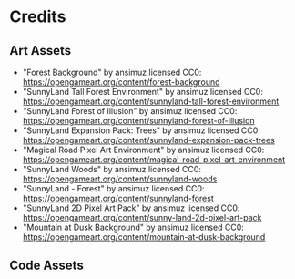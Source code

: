 # Credits

## Art Assets

* "Forest Background" by ansimuz licensed CC0: https://opengameart.org/content/forest-background
* "SunnyLand Tall Forest Environment" by ansimuz licensed CC0: https://opengameart.org/content/sunnyland-tall-forest-environment
* "SunnyLand Forest of Illusion" by ansimuz licensed CC0: https://opengameart.org/content/sunnyland-forest-of-illusion
* "SunnyLand Expansion Pack: Trees" by ansimuz licensed CC0: https://opengameart.org/content/sunnyland-expansion-pack-trees
* "Magical Road Pixel Art Environment" by ansimuz licensed CC0: https://opengameart.org/content/magical-road-pixel-art-environment
* "SunnyLand Woods" by ansimuz licensed CC0: https://opengameart.org/content/sunnyland-woods
* "SunnyLand - Forest" by ansimuz licensed CC0: https://opengameart.org/content/sunnyland-forest
* "SunnyLand 2D Pixel Art Pack" by ansimuz licensed CC0: https://opengameart.org/content/sunny-land-2d-pixel-art-pack
* "Mountain at Dusk Background" by ansimuz licensed CC0: https://opengameart.org/content/mountain-at-dusk-background

## Code Assets
